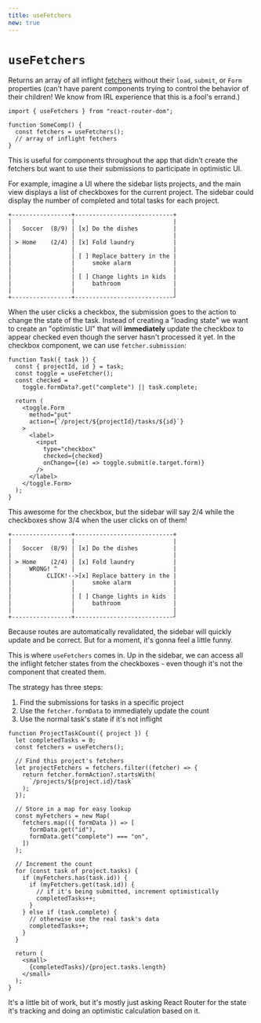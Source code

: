 ```yaml
---
title: useFetchers
new: true
---
```


# `useFetchers`

Returns an array of all inflight [fetchers][usefetcher] without their `load`, `submit`, or `Form` properties (can't have parent components trying to control the behavior of their children! We know from IRL experience that this is a fool's errand.)

```tsx
import { useFetchers } from "react-router-dom";

function SomeComp() {
  const fetchers = useFetchers();
  // array of inflight fetchers
}
```

This is useful for components throughout the app that didn't create the fetchers but want to use their submissions to participate in optimistic UI.

For example, imagine a UI where the sidebar lists projects, and the main view displays a list of checkboxes for the current project. The sidebar could display the number of completed and total tasks for each project.

```
+-----------------+----------------------------+
|                 |                            |
|   Soccer  (8/9) | [x] Do the dishes          |
|                 |                            |
| > Home    (2/4) | [x] Fold laundry           |
|                 |                            |
|                 | [ ] Replace battery in the |
|                 |     smoke alarm            |
|                 |                            |
|                 | [ ] Change lights in kids  |
|                 |     bathroom               |
|                 |                            |
+-----------------+----------------------------┘
```

When the user clicks a checkbox, the submission goes to the action to change the state of the task. Instead of creating a "loading state" we want to create an "optimistic UI" that will **immediately** update the checkbox to appear checked even though the server hasn't processed it yet. In the checkbox component, we can use `fetcher.submission`:

```tsx
function Task({ task }) {
  const { projectId, id } = task;
  const toggle = useFetcher();
  const checked =
    toggle.formData?.get("complete") || task.complete;

  return (
    <toggle.Form
      method="put"
      action={`/project/${projectId}/tasks/${id}`}
    >
      <label>
        <input
          type="checkbox"
          checked={checked}
          onChange={(e) => toggle.submit(e.target.form)}
        />
      </label>
    </toggle.Form>
  );
}
```

This awesome for the checkbox, but the sidebar will say 2/4 while the checkboxes show 3/4 when the user clicks on of them!

```
+-----------------+----------------------------+
|                 |                            |
|   Soccer  (8/9) | [x] Do the dishes          |
|                 |                            |
| > Home    (2/4) | [x] Fold laundry           |
|     WRONG! ^    |                            |
|          CLICK!-->[x] Replace battery in the |
|                 |     smoke alarm            |
|                 |                            |
|                 | [ ] Change lights in kids  |
|                 |     bathroom               |
|                 |                            |
+-----------------+----------------------------┘
```

Because routes are automatically revalidated, the sidebar will quickly update and be correct. But for a moment, it's gonna feel a little funny.

This is where `useFetchers` comes in. Up in the sidebar, we can access all the inflight fetcher states from the checkboxes - even though it's not the component that created them.

The strategy has three steps:

1. Find the submissions for tasks in a specific project
2. Use the `fetcher.formData` to immediately update the count
3. Use the normal task's state if it's not inflight

```tsx
function ProjectTaskCount({ project }) {
  let completedTasks = 0;
  const fetchers = useFetchers();

  // Find this project's fetchers
  let projectFetchers = fetchers.filter((fetcher) => {
    return fetcher.formAction?.startsWith(
      `/projects/${project.id}/task`
    );
  });

  // Store in a map for easy lookup
  const myFetchers = new Map(
    fetchers.map(({ formData }) => [
      formData.get("id"),
      formData.get("complete") === "on",
    ])
  );

  // Increment the count
  for (const task of project.tasks) {
    if (myFetchers.has(task.id)) {
      if (myFetchers.get(task.id)) {
        // if it's being submitted, increment optimistically
        completedTasks++;
      }
    } else if (task.complete) {
      // otherwise use the real task's data
      completedTasks++;
    }
  }

  return (
    <small>
      {completedTasks}/{project.tasks.length}
    </small>
  );
}
```

It's a little bit of work, but it's mostly just asking React Router for the state it's tracking and doing an optimistic calculation based on it.

[usefetcher]: ./use-fetcher
